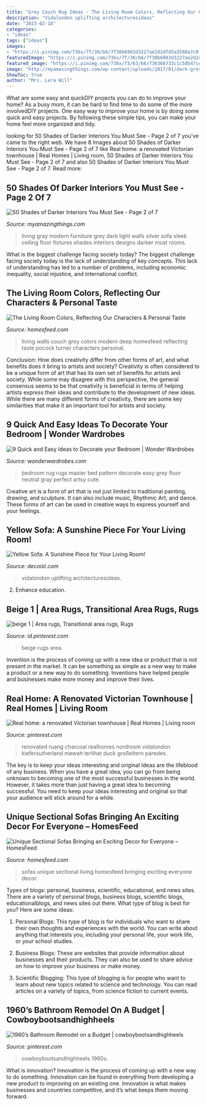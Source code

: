 ```yaml
---
title: "Grey Couch Rug Ideas - The Living Room Colors, Reflecting Our Characters &amp; Personal Taste"
description: "Vidalondon uplifting architecturesideas"
date: "2023-02-18"
categories:
- "ideas"
tags: ["ideas"]
images:
- "https://i.pinimg.com/736x/7f/30/b6/7f30b6903d3227ae2d2dfd5a3580a7c0.jpg"
featuredImage: "https://i.pinimg.com/736x/7f/30/b6/7f30b6903d3227ae2d2dfd5a3580a7c0.jpg"
featured_image: "https://i.pinimg.com/736x/73/63/66/736366733c1c5db47cd0aafbb496e749.jpg"
image: "http://myamazingthings.com/wp-content/uploads/2017/01/dark-grey-living-room-furniture-74-stylish-mod.jpg"
ShowToc: true
author: "Mrs. Lera Will"
---
```



What are some easy and quickDIY projects you can do to improve your home?
As a busy mom, it can be hard to find time to do some of the more involvedDIY projects. One easy way to improve your home is by doing some quick and easy projects. By following these simple tips, you can make your home feel more organized and tidy.

	

		
looking for 50 Shades of Darker Interiors You Must See - Page 2 of 7 you've came to the right web. We have 8 Images about 50 Shades of Darker Interiors You Must See - Page 2 of 7 like Real home: a renovated Victorian townhouse | Real Homes | Living room, 50 Shades of Darker Interiors You Must See - Page 2 of 7 and also 50 Shades of Darker Interiors You Must See - Page 2 of 7. Read more:
		
    
## 50 Shades Of Darker Interiors You Must See - Page 2 Of 7

<img loading=lazy src="http://myamazingthings.com/wp-content/uploads/2017/01/dark-grey-living-room-furniture-74-stylish-mod.jpg" onerror="this.onerror=null;this.src='https://tse1.mm.bing.net/th?id=OIP.vgxtJEpIUbti4MLnO0BnqgHaE7&amp;pid=15.1';" alt="50 Shades of Darker Interiors You Must See - Page 2 of 7">

_Source: myamazingthings.com_

>living gray modern furniture grey dark light walls silver sofa sleek ceiling floor fixtures shades interiors designs darker must rooms. 

	

What is the biggest challenge facing society today?
The biggest challenge facing society today is the lack of understanding of key concepts. This lack of understanding has led to a number of problems, including economic inequality, social injustice, and international conflict.

    
## The Living Room Colors, Reflecting Our Characters &amp; Personal Taste

<img loading=lazy src="http://homesfeed.com/wp-content/uploads/2018/02/transitional-living-room-vibrant-grey-painted-walls-deep-blue-couch-deep-blue-throw-pillows-modern-patterned-rug-in-red-wall-mounted-panels-for-artworks.jpg" onerror="this.onerror=null;this.src='https://tse2.mm.bing.net/th?id=OIP.GfV-pwfCmDUYah-F1nQNzwHaLH&amp;pid=15.1';" alt="The Living Room Colors, Reflecting Our Characters &amp; Personal Taste">

_Source: homesfeed.com_

>living walls couch grey colors modern deep homesfeed reflecting taste pocock turner characters personal. 

	

Conclusion: How does creativity differ from other forms of art, and what benefits does it bring to artists and society?
Creativity is often considered to be a unique form of art that has its own set of benefits for artists and society. While some may disagree with this perspective, the general consensus seems to be that creativity is beneficial in terms of helping artists express their ideas and contribute to the development of new ideas. While there are many different forms of creativity, there are some key similarities that make it an important tool for artists and society.

    
## 9 Quick And Easy Ideas To Decorate Your Bedroom | Wonder Wardrobes

<img loading=lazy src="http://www.wonderwardrobes.com/wp-content/uploads/2016/02/Master-Bedroom-Rug-Pattern-Nightstand.jpg" onerror="this.onerror=null;this.src='https://tse3.mm.bing.net/th?id=OIP.Jt6t79mHs-k0VmOC114YeAHaKn&amp;pid=15.1';" alt="9 Quick and Easy Ideas to Decorate your Bedroom | Wonder Wardrobes">

_Source: wonderwardrobes.com_

>bedroom rug rugs master bed pattern decorate easy grey floor neutral gray perfect artsy cute. 

	

Creative art is a form of art that is not just limited to traditional painting, drawing, and sculpture. It can also include music, Rhythmic Art, and dance. These forms of art can be used in creative ways to express yourself and your feelings.

    
## Yellow Sofa: A Sunshine Piece For Your Living Room!

<img loading=lazy src="https://cdn.decoist.com/wp-content/uploads/2017/06/The-yellow-sofa-visibly-stands-out.jpeg" onerror="this.onerror=null;this.src='https://tse1.mm.bing.net/th?id=OIP.VwQeEszvkHtLTzQIrZcgiwHaEi&amp;pid=15.1';" alt="Yellow Sofa: A Sunshine Piece for Your Living Room!">

_Source: decoist.com_

>vidalondon uplifting architecturesideas. 

	

2) Enhance education.

    
## Beige 1 | Area Rugs, Transitional Area Rugs, Rugs

<img loading=lazy src="https://i.pinimg.com/736x/61/27/ec/6127ecc5df51a557b42b1dcfad9eeed3.jpg" onerror="this.onerror=null;this.src='https://tse2.mm.bing.net/th?id=OIP.VD6zVjk89trtgprHMxQCdgHaHa&amp;pid=15.1';" alt="beige 1 | Area rugs, Transitional area rugs, Rugs">

_Source: id.pinterest.com_

>beige rugs area. 

	

Invention is the process of coming up with a new idea or product that is not present in the market. It can be something as simple as a new way to make a product or a new way to do something. Inventions have helped people and businesses make more money and improve their lives.

    
## Real Home: A Renovated Victorian Townhouse | Real Homes | Living Room

<img loading=lazy src="https://i.pinimg.com/736x/73/63/66/736366733c1c5db47cd0aafbb496e749.jpg" onerror="this.onerror=null;this.src='https://tse2.mm.bing.net/th?id=OIP.E4sULvVyHHV-UA-iD8O4TwHaLF&amp;pid=15.1';" alt="Real home: a renovated Victorian townhouse | Real Homes | Living room">

_Source: pinterest.com_

>renovated ruang charcoal realhomes nordroom vidalondon kiefersutherland mewah terlihat duck großeltern paredes. 

	

The key is to keep your ideas interesting and original
Ideas are the lifeblood of any business. When you have a great idea, you can go from being unknown to becoming one of the most successful businesses in the world. However, it takes more than just having a great idea to becoming successful. You need to keep your ideas interesting and original so that your audience will stick around for a while.

    
## Unique Sectional Sofas Bringing An Exciting Decor For Everyone – HomesFeed

<img loading=lazy src="https://homesfeed.com/wp-content/uploads/2015/11/cozy-living-room-with-black-unique-sectional-sofas-plus-grey-rug-on-wooden-laminating-floor-plus-fireplace-and-unique-floor-lamp.jpg" onerror="this.onerror=null;this.src='https://tse3.mm.bing.net/th?id=OIP.Ksvcq_v2S_kzRHMO3Kb7PQHaFb&amp;pid=15.1';" alt="Unique Sectional Sofas Bringing an Exciting Decor for Everyone – HomesFeed">

_Source: homesfeed.com_

>sofas unique sectional living homesfeed bringing exciting everyone decor. 

	

Types of blogs: personal, business, scientific, educational, and news sites.
There are a variety of personal blogs, business blogs, scientific blogs, educationalblogs, and news sites out there. What type of blog is best for you? Here are some ideas:
1. Personal Blogs: This type of blog is for individuals who want to share their own thoughts and experiences with the world. You can write about anything that interests you, including your personal life, your work life, or your school studies.

2. Business Blogs: These are websites that provide information about businesses and their products. They can also be used to share advice on how to improve your business or make money.

3. Scientific Blogging: This type of blogging is for people who want to learn about new topics related to science and technology. You can read articles on a variety of topics, from science fiction to current events.


    
## 1960’s Bathroom Remodel On A Budget | Cowboybootsandhighheels

<img loading=lazy src="https://i.pinimg.com/736x/7f/30/b6/7f30b6903d3227ae2d2dfd5a3580a7c0.jpg" onerror="this.onerror=null;this.src='https://tse3.mm.bing.net/th?id=OIP.30lkEPswo9wAioaDBpx6SwHaNx&amp;pid=15.1';" alt="1960’s Bathroom Remodel on a Budget | cowboybootsandhighheels">

_Source: pinterest.com_

>cowboybootsandhighheels 1960s. 

	

What is innovation?
Innovation is the process of coming up with a new way to do something. Innovation can be found in everything from developing a new product to improving on an existing one. Innovation is what makes businesses and countries competitive, and it’s what keeps them moving forward.

